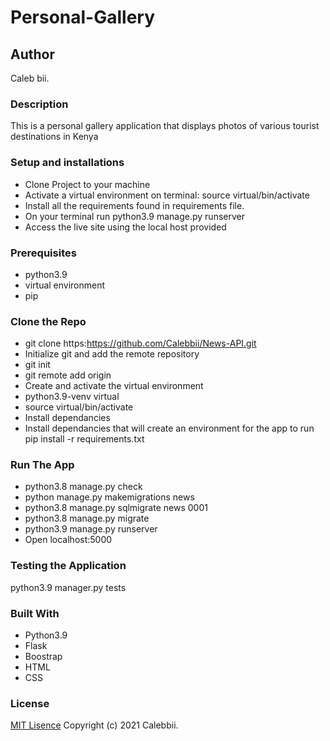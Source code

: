 # Personal-Gallery

## Author
Caleb bii.
### Description
This is a personal gallery application that displays photos of various tourist destinations in Kenya
### Setup and installations
* Clone Project to your machine
* Activate a virtual environment on terminal: source virtual/bin/activate
* Install all the requirements found in requirements file.
* On your terminal run python3.9 manage.py runserver
* Access the live site using the local host provided 
### Prerequisites
* python3.9
* virtual environment
* pip 
### Clone the Repo 
* git clone https:https://github.com/Calebbii/News-API.git
* Initialize git and add the remote repository
* git init
* git remote add origin <your-repository-url>
* Create and activate the virtual environment
* python3.9-venv virtual
* source virtual/bin/activate
* Install dependancies
* Install dependancies that will create an environment for the app to run pip install -r requirements.txt
### Run The App 
* python3.8 manage.py check
* python manage.py makemigrations news
* python3.8 manage.py sqlmigrate news 0001
* python3.8 manage.py migrate
* python3.9 manage.py runserver 
* Open localhost:5000

### Testing the Application
python3.9 manager.py tests

### Built With
* Python3.9
* Flask
* Boostrap
* HTML
* CSS
### License
[MIT Lisence](https://github.com/Calebbii/Blog-App/blob/main/LICENSE) Copyright (c) 2021 Calebbii.
